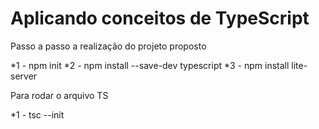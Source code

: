 # Aplicando conceitos de TypeScript

<p>Passo a passo a realização do projeto proposto</p>
*1 - npm init
*2 - npm install --save-dev typescript
*3 - npm install lite-server

<p> Para rodar o arquivo TS </p> 
*1 - tsc --init